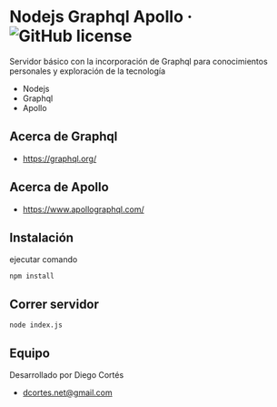 # Nodejs Graphql Apollo &middot; ![GitHub license](https://img.shields.io/badge/license-MIT-blue.svg)

Servidor básico con la incorporación de Graphql para conocimientos personales y exploración de la tecnología

* Nodejs
* Graphql
* Apollo

## Acerca de Graphql

* https://graphql.org/

## Acerca de Apollo

* https://www.apollographql.com/

## Instalación

ejecutar comando

```
npm install
```

## Correr servidor

```
node index.js
```

## Equipo

Desarrollado por Diego Cortés

* dcortes.net@gmail.com
